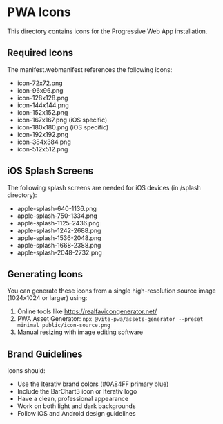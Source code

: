 # PWA Icons

This directory contains icons for the Progressive Web App installation.

## Required Icons

The manifest.webmanifest references the following icons:
- icon-72x72.png
- icon-96x96.png
- icon-128x128.png
- icon-144x144.png
- icon-152x152.png
- icon-167x167.png (iOS specific)
- icon-180x180.png (iOS specific)
- icon-192x192.png
- icon-384x384.png
- icon-512x512.png

## iOS Splash Screens

The following splash screens are needed for iOS devices (in /splash directory):
- apple-splash-640-1136.png
- apple-splash-750-1334.png
- apple-splash-1125-2436.png
- apple-splash-1242-2688.png
- apple-splash-1536-2048.png
- apple-splash-1668-2388.png
- apple-splash-2048-2732.png

## Generating Icons

You can generate these icons from a single high-resolution source image (1024x1024 or larger) using:

1. Online tools like https://realfavicongenerator.net/
2. PWA Asset Generator: `npx @vite-pwa/assets-generator --preset minimal public/icon-source.png`
3. Manual resizing with image editing software

## Brand Guidelines

Icons should:
- Use the Iterativ brand colors (#0A84FF primary blue)
- Include the BarChart3 icon or Iterativ logo
- Have a clean, professional appearance
- Work on both light and dark backgrounds
- Follow iOS and Android design guidelines
